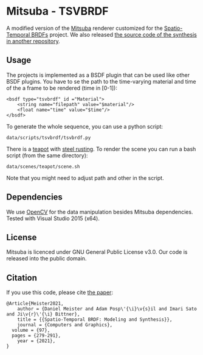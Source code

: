 # Mitsuba - TSVBRDF
A modified version of the <a href="https://github.com/mitsuba-renderer/mitsuba">Mitsuba</a> renderer customized for the <a href="https://www.sciencedirect.com/science/article/abs/pii/S0097849321000431">Spatio-Temporal BRDFs</a> project. We also released <a href="https://github.com/meistdan/tsvbrdf">the source code of the synthesis in another repository</a>.

## Usage
The projects is implemented as a BSDF plugin that can be used like other BSDF plugins.
You have to se the path to the time-varying material and time of the a frame to be rendered (time in [0-1]):
```
<bsdf type="tsvbrdf" id ="Material">
    <string name="filepath" value="$material"/>
    <float name="time" value="$time"/>
</bsdf>
```

To generate the whole sequence, you can use a python script:
```
data/scripts/tsvbrdf/tsvbrdf.py
```

There is a <a href="https://benedikt-bitterli.me/resources/">teapot</a> with <a href="https://www.cs.columbia.edu/CAVE/databases/staf/staf.php">steel rusting</a>.
To render the scene you can run a bash script (from the same directory):
```
data/scenes/teapot/scene.sh
```
Note that you might need to adjust path and other in the script.

## Dependencies
We use <a href="https://opencv.org/">OpenCV</a> for the data manipulation besides Mitsuba dependencies.
Tested with Visual Studio 2015 (x64).

## License
Mitsuba is licenced under GNU General Public License v3.0. Our code is released into the public domain.

## Citation
If you use this code, please cite <a href="https://www.sciencedirect.com/science/article/abs/pii/S0097849321000431">the paper</a>:
```
@Article{Meister2021,
	author = {Daniel Meister and Adam Posp\'{\i}\v{s}il and Imari Sato and Ji\v{r}\'{\i} Bittner},
	title = {{Spatio-Temporal BRDF: Modeling and Synthesis}},
	journal = {Computers and Graphics},
  volume = {97},
  pages = {279-291},
	year = {2021},
}
```
